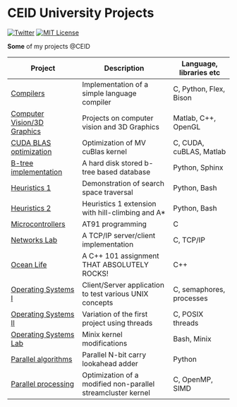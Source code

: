 # CEID University Projects
[![Twitter](https://img.shields.io/badge/twitter-sespiros-4099FF.svg?style=flat)](https://twitter.com/sespiros)
[![MIT License](https://img.shields.io/badge/license-MIT-blue.svg?style=flat)](http://choosealicense.com/licenses/mit/)

**Some** of my projects @CEID

Project  | Description | Language, libraries etc
------------- | ------------- | ------------
[Compilers][compil]  | Implementation of a simple language compiler | C, Python, Flex, Bison
[Computer Vision/3D Graphics][compvis] | Projects on computer vision and 3D Graphics | Matlab, C++, OpenGL
[CUDA BLAS optimization][cuda] | Optimization of MV cuBlas kernel | C, CUDA, cuBLAS, Matlab
[B-tree implementation][btree] | A hard disk stored b-tree based database | Python, Sphinx
[Heuristics 1][heur1] | Demonstration of search space traversal | Python, Bash
[Heuristics 2][heur2] | Heuristics 1 extension with hill-climbing and A*| Python, Bash
[Microcontrollers][micro] | AT91 programming | C
[Networks Lab][netlab] | A TCP/IP server/client implementation | C, TCP/IP
[Ocean Life][ocean] | A C++ 101 assignment THAT ABSOLUTELY ROCKS! | C++
[Operating Systems I][os1] | Client/Server application to test various UNIX concepts | C, semaphores, processes
[Operating Systems II][os2] | Variation of the first project using threads | C, POSIX threads
[Operating Systems Lab][oslab] | Minix kernel modifications | Bash, Minix
[Parallel algorithms][parala] | Parallel N-bit carry lookahead adder | Python
[Parallel processing][parale] | Optimization of a modified non-parallel streamcluster kernel | C, OpenMP, SIMD




[compil]: <https://github.com/sespiros/ceid-projects/tree/compilers12>
[compvis]: <https://github.com/sespiros/ceid-projects/tree/master/computer_vision>
[cuda]: <https://github.com/sespiros/ceid-projects/tree/cudaproject>
[btree]: <https://github.com/sespiros/ceid-projects/tree/master/db-project>
[heur1]: <https://github.com/sespiros/ceid-projects/tree/master/euretikes_part1>
[heur2]: <https://github.com/sespiros/ceid-projects/tree/master/euretikes_part2>
[micro]: <https://github.com/sespiros/ceid-projects/tree/master/mikro>
[netlab]: <https://github.com/sespiros/ceid-projects/tree/master/netlab_2>
[ocean]: <https://github.com/sespiros/ceid-projects/tree/ocean_life>
[os1]: <https://github.com/sespiros/ceid-projects/tree/opsys12a>
[os2]: <https://github.com/sespiros/ceid-projects/tree/opsys12b>
[oslab]: <https://github.com/sespiros/ceid-projects/tree/master/oslab>
[parala]: <https://github.com/sespiros/ceid-projects/tree/master/parallel_algorithms>
[parale]: <https://github.com/sespiros/ceid-projects/tree/parallel_cluster>
